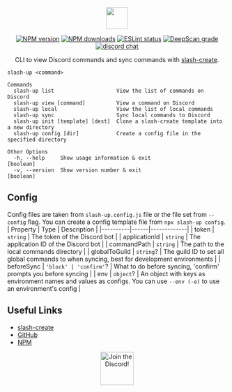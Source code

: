 <div align="center">

<img src="https://get.snaz.in/5uCf4Qg.svg" height="50">

[![NPM version](https://img.shields.io/npm/v/slash-up?maxAge=3600)](https://www.npmjs.com/package/slash-up) [![NPM downloads](https://img.shields.io/npm/dt/slash-up?maxAge=3600)](https://www.npmjs.com/package/slash-up) [![ESLint status](https://github.com/Snazzah/slash-up/workflows/ESLint/badge.svg)](https://github.com/Snazzah/slash-up/actions?query=workflow%3A%22ESLint%22) [![DeepScan grade](https://deepscan.io/api/teams/11596/projects/19549/branches/510637/badge/grade.svg)](https://deepscan.io/dashboard#view=project&tid=11596&pid=19549&bid=510637) [![discord chat](https://img.shields.io/discord/311027228177727508?logo=discord&logoColor=white)](https://snaz.in/discord)

CLI to view Discord commands and sync commands with [slash-create](https://github.com/Snazzah/slash-create).


</div>

```
slash-up <command>

Commands
  slash-up list                    View the list of commands on Discord
  slash-up view [command]          View a command on Discord
  slash-up local                   View the list of local commands
  slash-up sync                    Sync local commands to Discord
  slash-up init [template] [dest]  Clone a slash-create template into a new directory
  slash-up config [dir]            Create a config file in the specified directory

Other Options
  -h, --help     Show usage information & exit                                             [boolean]
  -v, --version  Show version number & exit                                                [boolean]
```

## Config
Config files are taken from `slash-up.config.js` file or the file set from `--config` flag. You can create a config template file from `npx slash-up config`.
| Property | Type | Description |
|----------|------|-------------|
| token | `string` | The token of the Discord bot |
| applicationId | `string` | The application ID of the Discord bot |
| commandPath | `string` | The path to the local commands directory |
| globalToGuild | `string`? | The guild ID to set all global commands to when syncing, best for development environments |
| beforeSync | `'block' | 'confirm'`? | What to do before syncing, 'confirm' prompts you before syncing |
| env | `object`? | An object with keys as environment names and values as configs. You can use `--env (-e)` to use an environment's config |


## Useful Links
- [slash-create](https://github.com/Snazzah/slash-create)
- [GitHub](https://github.com/Snazzah/slash-up)
- [NPM](https://www.npmjs.com/package/slash-up)

<div align="center">
    <a target="_blank" href="https://snaz.in/discord" title="Join the Discord!">
        <img  src="https://discordapp.com/api/guilds/311027228177727508/widget.png?style=banner2" height="76px" draggable="false" alt="Join the Discord!">
    </a>
</div>

